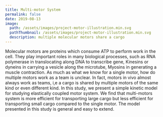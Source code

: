 ```yaml
---
title: Multi-motor System
permalink: false
date: 2019-08-13
image:
  path: /assets/images/project-motor-illustration.min.svg
  pathThumbnail: /assets/images/project-motor-illustration.min.svg
  description: multiple molecular motors share a cargo
---
```


Molecular motors are proteins which consume ATP to perform work in the cell. They play important roles in many biological processes, such as RNA polymerase in translocating along DNA to transcribe gene, Kinesins or dyneins in carrying a vesicle along the microtube, Myosins in generating a muscle contraction. As much as what we know for a single motor, how do multiple motors work as a team is unclear. In fact, motors in vivo almost always work as teams, i,e a cargo is shared by multiple motors of the same kind or even different kind. In this study, we present a simple kinetic model for studying elastically coupled motor system. We find that multi-motors system is more efficient for transporting large cargo but less efficient for transporting small cargo compared to the single motor. The model presented in this study is general and easy to extend.
